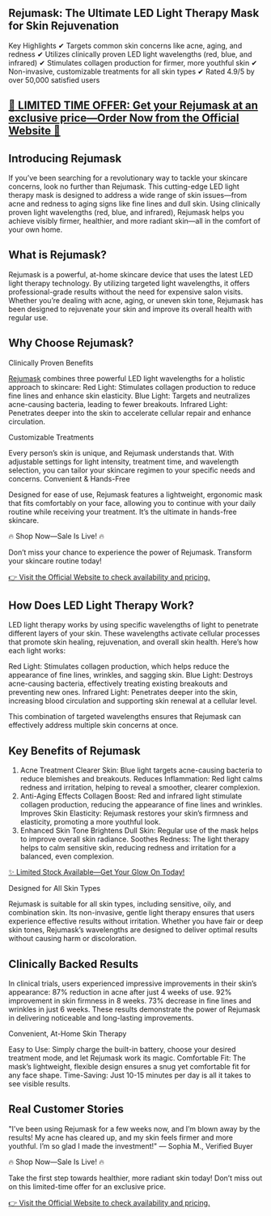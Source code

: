 ## Rejumask: The Ultimate LED Light Therapy Mask for Skin Rejuvenation

Key Highlights ✔ Targets common skin concerns like acne, aging, and redness
✔ Utilizes clinically proven LED light wavelengths (red, blue, and infrared)
✔ Stimulates collagen production for firmer, more youthful skin
✔ Non-invasive, customizable treatments for all skin types
✔ Rated 4.9/5 by over 50,000 satisfied users

## [🚨 LIMITED TIME OFFER: Get your Rejumask at an exclusive price—Order Now from the Official Website 🚨](https://getsmartdeals.shop/Get-Rejumask-Official)

## Introducing Rejumask

If you’ve been searching for a revolutionary way to tackle your skincare concerns, look no further than Rejumask. This cutting-edge LED light therapy mask is designed to address a wide range of skin issues—from acne and redness to aging signs like fine lines and dull skin. Using clinically proven light wavelengths (red, blue, and infrared), Rejumask helps you achieve visibly firmer, healthier, and more radiant skin—all in the comfort of your own home.

## What is Rejumask?

Rejumask is a powerful, at-home skincare device that uses the latest LED light therapy technology. By utilizing targeted light wavelengths, it offers professional-grade results without the need for expensive salon visits. Whether you’re dealing with acne, aging, or uneven skin tone, Rejumask has been designed to rejuvenate your skin and improve its overall health with regular use.

## Why Choose Rejumask?

Clinically Proven Benefits

[Rejumask](https://www.data-medics.com/forum/threads/rejumask-reviews-updated-2025-jan-i-spent-30-days-testing-rejumask-my-honest-results-must-read.57314/) combines three powerful LED light wavelengths for a holistic approach to skincare:
Red Light: Stimulates collagen production to reduce fine lines and enhance skin elasticity.
Blue Light: Targets and neutralizes acne-causing bacteria, leading to fewer breakouts.
Infrared Light: Penetrates deeper into the skin to accelerate cellular repair and enhance circulation.

Customizable Treatments

Every person’s skin is unique, and Rejumask understands that. With adjustable settings for light intensity, treatment time, and wavelength selection, you can tailor your skincare regimen to your specific needs and concerns.
Convenient & Hands-Free

Designed for ease of use, Rejumask features a lightweight, ergonomic mask that fits comfortably on your face, allowing you to continue with your daily routine while receiving your treatment. It’s the ultimate in hands-free skincare.

🔥 Shop Now—Sale Is Live! 🔥

Don’t miss your chance to experience the power of Rejumask. Transform your skincare routine today!

[👉 Visit the Official Website to check availability and pricing.](https://getsmartdeals.shop/Get-Rejumask-Official)

## How Does LED Light Therapy Work?

LED light therapy works by using specific wavelengths of light to penetrate different layers of your skin. These wavelengths activate cellular processes that promote skin healing, rejuvenation, and overall skin health. Here’s how each light works:

Red Light: Stimulates collagen production, which helps reduce the appearance of fine lines, wrinkles, and sagging skin.
Blue Light: Destroys acne-causing bacteria, effectively treating existing breakouts and preventing new ones.
Infrared Light: Penetrates deeper into the skin, increasing blood circulation and supporting skin renewal at a cellular level.

This combination of targeted wavelengths ensures that Rejumask can effectively address multiple skin concerns at once.

## Key Benefits of Rejumask

1. Acne Treatment
Clearer Skin: Blue light targets acne-causing bacteria to reduce blemishes and breakouts.
Reduces Inflammation: Red light calms redness and irritation, helping to reveal a smoother, clearer complexion.
3. Anti-Aging Effects
Collagen Boost: Red and infrared light stimulate collagen production, reducing the appearance of fine lines and wrinkles.
Improves Skin Elasticity: Rejumask restores your skin’s firmness and elasticity, promoting a more youthful look.
4. Enhanced Skin Tone
Brightens Dull Skin: Regular use of the mask helps to improve overall skin radiance.
Soothes Redness: The light therapy helps to calm sensitive skin, reducing redness and irritation for a balanced, even complexion.

[✨ Limited Stock Available—Get Your Glow On Today!](https://getsmartdeals.shop/Get-Rejumask-Official)

Designed for All Skin Types

Rejumask is suitable for all skin types, including sensitive, oily, and combination skin. Its non-invasive, gentle light therapy ensures that users experience effective results without irritation. Whether you have fair or deep skin tones, Rejumask’s wavelengths are designed to deliver optimal results without causing harm or discoloration.

## Clinically Backed Results

In clinical trials, users experienced impressive improvements in their skin’s appearance:
87% reduction in acne after just 4 weeks of use.
92% improvement in skin firmness in 8 weeks.
73% decrease in fine lines and wrinkles in just 6 weeks.
These results demonstrate the power of Rejumask in delivering noticeable and long-lasting improvements.

Convenient, At-Home Skin Therapy

Easy to Use: Simply charge the built-in battery, choose your desired treatment mode, and let Rejumask work its magic.
Comfortable Fit: The mask’s lightweight, flexible design ensures a snug yet comfortable fit for any face shape.
Time-Saving: Just 10-15 minutes per day is all it takes to see visible results.

## Real Customer Stories

"I’ve been using Rejumask for a few weeks now, and I’m blown away by the results! My acne has cleared up, and my skin feels firmer and more youthful. I’m so glad I made the investment!"
— Sophia M., Verified Buyer

🔥 Shop Now—Sale Is Live! 🔥

Take the first step towards healthier, more radiant skin today! Don’t miss out on this limited-time offer for an exclusive price.

[👉 Visit the Official Website to check availability and pricing.](https://getsmartdeals.shop/Get-Rejumask-Official)
